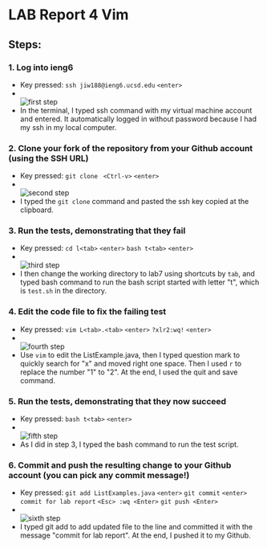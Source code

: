 # **LAB Report 4 Vim**

## **Steps:**
### 1. Log into ieng6       
- Key pressed: ```ssh jiw188@ieng6.ucsd.edu``` ```<enter>```
- <br>![first step](https://igiotto12.github.io/cse15l-lab-reports/screenshots/p1-lab4.png)
- In the terminal, I typed ssh command with my virtual machine account and entered. It automatically logged in without password because I had my ssh  in my local computer.
        
### 2. Clone your fork of the repository from your Github account (using the SSH URL)      
- Key pressed: ```git clone ``` ```<Ctrl-v>``` ```<enter>```
- <br>![second step](https://igiotto12.github.io/cse15l-lab-reports/screenshots/p2-lab4.png)
- I typed the ```git clone``` command and pasted the ssh key copied at the clipboard.
            
### 3. Run the tests, demonstrating that they fail
- Key pressed: ```cd l<tab>``` ```<enter>``` ```bash t<tab>``` ```<enter>```
- <br>![third step](https://igiotto12.github.io/cse15l-lab-reports/screenshots/p3-lab4.png)
- I then change the working directory to lab7 using shortcuts by ```tab```, and typed bash command to run the bash script started with letter "t", which is ```test.sh``` in the directory.
        
### 4. Edit the code file to fix the failing test
- Key pressed: ```vim L<tab>.<tab>``` ```<enter>``` ```?xlr2:wq!``` ```<enter>```
- <br>![fourth step](https://igiotto12.github.io/cse15l-lab-reports/screenshots/p4-lab4.png)
- Use ```vim``` to edit the ListExample.java, then I typed question mark to quickly search for "x" and moved right one space. Then I used ```r``` to replace the number "1" to "2". At the end, I used the quit and save command. 

### 5. Run the tests, demonstrating that they now succeed
- Key pressed: ```bash t<tab>``` ```<enter>```
- <br>![fifth step](https://igiotto12.github.io/cse15l-lab-reports/screenshots/p5-lab4.png)
- As I did in step 3, I typed the bash command to run the test script. 

### 6. Commit and push the resulting change to your Github account (you can pick any commit message!)
- Key pressed: ```git add ListExamples.java``` ```<enter>``` ```git commit``` ```<enter>``` ```commit for lab report``` ```<Esc> :wq <Enter>```
  ```git push <Enter>```    
- <br>![sixth step](https://igiotto12.github.io/cse15l-lab-reports/screenshots/p6-lab4.png)
- I typed git add to add updated file to the line and committed it with the message "commit for lab report". At the end, I pushed it to my Github. 
